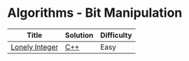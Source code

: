 # Algorithms - Bit Manipulation

| Title | Solution | Difficulty |
| ----- | -------- | ---------- |
| [Lonely Integer](https://www.hackerrank.com/challenges/lonely-integer) | [C++](./LonelyInteger/LonelyInteger.CPlusPlus/Source.cpp) | Easy |
